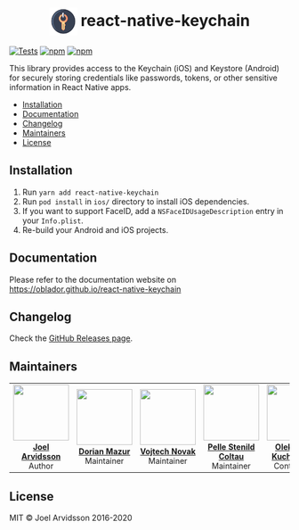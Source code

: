 <h1 align="center"><img
    src="website/static/img/logo.png"
    align="center" width="50" height="50" alt=""
  /> react-native-keychain</h1>

[![Tests](https://github.com/oblador/react-native-keychain/actions/workflows/e2e_tests.yaml/badge.svg)](https://github.com/oblador/react-native-keychain/actions/workflows/e2e_tests.yaml) [![npm](https://img.shields.io/npm/v/react-native-keychain.svg)](https://npmjs.com/package/react-native-keychain) [![npm](https://img.shields.io/npm/dm/react-native-keychain.svg)](https://npmjs.com/package/react-native-keychain)

This library provides access to the Keychain (iOS) and Keystore (Android) for securely storing credentials like passwords, tokens, or other sensitive information in React Native apps.

- [Installation](#installation)
- [Documentation](#documentation)
- [Changelog](#changelog)
- [Maintainers](#maintainers)
- [License](#license)

## Installation

1. Run `yarn add react-native-keychain`
2. Run `pod install` in `ios/` directory to install iOS dependencies.
3. If you want to support FaceID, add a `NSFaceIDUsageDescription` entry in your `Info.plist`.
4. Re-build your Android and iOS projects.

## Documentation

Please refer to the documentation website on https://oblador.github.io/react-native-keychain

## Changelog

Check the [GitHub Releases page](https://github.com/oblador/react-native-keychain/releases).

## Maintainers

<table>
  <tbody>
    <tr>
      <td align="center">
        <a href="https://github.com/oblador">
          <img width="100" height="100" src="https://github.com/oblador.png?v=3&s=150">
          <br />
          <strong>Joel Arvidsson</strong>
        </a>
        <br />
        Author
      </td>
      <td align="center">
        <a href="https://github.com/DorianMazur">
          <img width="100" height="100" src="https://github.com/DorianMazur.png?v=3&s=150">
          <br />
          <strong>Dorian Mazur</strong>
        </a>
        <br />
        Maintainer
      </td>
      <td align="center">
        <a href="https://github.com/vonovak">
          <img width="100" height="100" src="https://github.com/vonovak.png?v=3&s=150">
          <br />
          <strong>Vojtech Novak</strong>
        </a>
        <br />
        Maintainer
      </td>
      <td align="center">
        <a href="https://github.com/pcoltau">
          <img width="100" height="100" src="https://github.com/pcoltau.png?v=3&s=150">
          <br />
          <strong>Pelle Stenild Coltau</strong>
        </a>
        <br />
        Maintainer
      </td>
      <td align="center">
        <a href="https://github.com/OleksandrKucherenko">
          <img width="100" height="100" src="https://github.com/OleksandrKucherenko.png?v=3&s=150">
          <br />
          <strong>Oleksandr Kucherenko</strong>
        </a>
        <br />
        Contributor
      </td>
    </tr>
  <tbody>
</table>

## License

MIT © Joel Arvidsson 2016-2020
